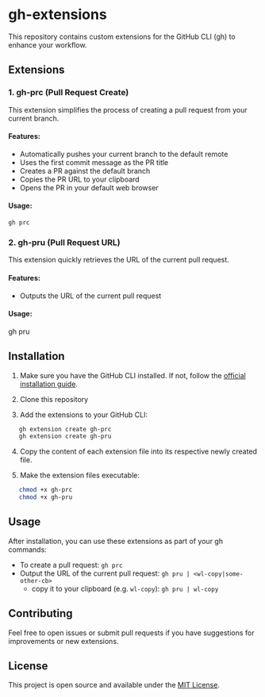 # gh-extensions

This repository contains custom extensions for the GitHub CLI (gh) to enhance your workflow.

## Extensions

### 1. gh-prc (Pull Request Create)

This extension simplifies the process of creating a pull request from your current branch.

#### Features:

- Automatically pushes your current branch to the default remote
- Uses the first commit message as the PR title
- Creates a PR against the default branch
- Copies the PR URL to your clipboard
- Opens the PR in your default web browser

#### Usage:

```
gh prc
```

### 2. gh-pru (Pull Request URL)

This extension quickly retrieves the URL of the current pull request.

#### Features:

- Outputs the URL of the current pull request

#### Usage:

gh pru

## Installation

1. Make sure you have the GitHub CLI installed. If not, follow the [official installation guide](https://github.com/cli/cli#installation).

2. Clone this repository
3. Add the extensions to your GitHub CLI:

```bash
   gh extension create gh-prc
   gh extension create gh-pru
```

4. Copy the content of each extension file into its respective newly created file.

5. Make the extension files executable:

```bash
   chmod +x gh-prc
   chmod +x gh-pru
```

## Usage

After installation, you can use these extensions as part of your gh commands:

- To create a pull request: `gh prc`
- Output the URL of the current pull request: `gh pru | <wl-copy|some-other-cb>`
  - copy it to your clipboard (e.g. `wl-copy`): `gh pru | wl-copy`

## Contributing

Feel free to open issues or submit pull requests if you have suggestions for improvements or new extensions.

## License

This project is open source and available under the [MIT License](LICENSE).
